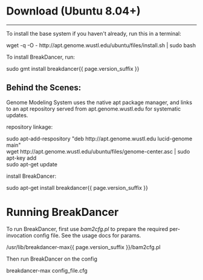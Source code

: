 Download (Ubuntu 8.04+)
=======================

* * *

To install the base system if you haven't already, run this in a terminal:

<p class='terminal' markdown='1'>
wget -q -O - http://apt.genome.wustl.edu/ubuntu/files/install.sh | sudo bash
</p>

To install BreakDancer, run:

<p class='terminal' markdown='1'>
sudo gmt install breakdancer{{ page.version_suffix }}
</p>

Behind the Scenes:
------------------

Genome Modeling System uses the native apt package manager, and links to an apt repository served from apt.genome.wustl.edu for systematic updates.

repository linkage:

<p class='terminal' markdown='1'>
sudo apt-add-respository "deb http://apt.genome.wustl.edu lucid-genome main"<br/>
wget http://apt.genome.wustl.edu/ubuntu/files/genome-center.asc | sudo apt-key add<br/>
sudo apt-get update<br/>
</p>

install BreakDancer:

<p class='terminal' markdown='1'>
sudo apt-get install breakdancer{{ page.version_suffix }}
</p>

Running BreakDancer
===================

To run BreakDancer, first use *bam2cfg.pl* to prepare the required per-invocation config file.  See the usage docs for params.
<p class='terminal' markdown='1'>
/usr/lib/breakdancer-max{{ page.version_suffix }}/bam2cfg.pl <bam files> <options>
</p>

Then run BreakDancer on the config
<p class='terminal' markdown='1'>
breakdancer-max config_file.cfg
</p>



